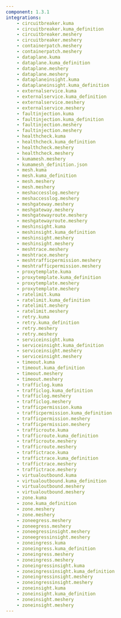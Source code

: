 ```yaml
---
component: 1.3.1
integrations:
    - circuitbreaker.kuma
    - circuitbreaker.kuma_definition
    - circuitbreaker.meshery
    - circuitbreaker.meshery
    - containerpatch.meshery
    - containerpatch.meshery
    - dataplane.kuma
    - dataplane.kuma_definition
    - dataplane.meshery
    - dataplane.meshery
    - dataplaneinsight.kuma
    - dataplaneinsight.kuma_definition
    - externalservice.kuma
    - externalservice.kuma_definition
    - externalservice.meshery
    - externalservice.meshery
    - faultinjection.kuma
    - faultinjection.kuma_definition
    - faultinjection.meshery
    - faultinjection.meshery
    - healthcheck.kuma
    - healthcheck.kuma_definition
    - healthcheck.meshery
    - healthcheck.meshery
    - kumamesh.meshery
    - kumamesh_definition.json
    - mesh.kuma
    - mesh.kuma_definition
    - mesh.meshery
    - mesh.meshery
    - meshaccesslog.meshery
    - meshaccesslog.meshery
    - meshgateway.meshery
    - meshgateway.meshery
    - meshgatewayroute.meshery
    - meshgatewayroute.meshery
    - meshinsight.kuma
    - meshinsight.kuma_definition
    - meshinsight.meshery
    - meshinsight.meshery
    - meshtrace.meshery
    - meshtrace.meshery
    - meshtrafficpermission.meshery
    - meshtrafficpermission.meshery
    - proxytemplate.kuma
    - proxytemplate.kuma_definition
    - proxytemplate.meshery
    - proxytemplate.meshery
    - ratelimit.kuma
    - ratelimit.kuma_definition
    - ratelimit.meshery
    - ratelimit.meshery
    - retry.kuma
    - retry.kuma_definition
    - retry.meshery
    - retry.meshery
    - serviceinsight.kuma
    - serviceinsight.kuma_definition
    - serviceinsight.meshery
    - serviceinsight.meshery
    - timeout.kuma
    - timeout.kuma_definition
    - timeout.meshery
    - timeout.meshery
    - trafficlog.kuma
    - trafficlog.kuma_definition
    - trafficlog.meshery
    - trafficlog.meshery
    - trafficpermission.kuma
    - trafficpermission.kuma_definition
    - trafficpermission.meshery
    - trafficpermission.meshery
    - trafficroute.kuma
    - trafficroute.kuma_definition
    - trafficroute.meshery
    - trafficroute.meshery
    - traffictrace.kuma
    - traffictrace.kuma_definition
    - traffictrace.meshery
    - traffictrace.meshery
    - virtualoutbound.kuma
    - virtualoutbound.kuma_definition
    - virtualoutbound.meshery
    - virtualoutbound.meshery
    - zone.kuma
    - zone.kuma_definition
    - zone.meshery
    - zone.meshery
    - zoneegress.meshery
    - zoneegress.meshery
    - zoneegressinsight.meshery
    - zoneegressinsight.meshery
    - zoneingress.kuma
    - zoneingress.kuma_definition
    - zoneingress.meshery
    - zoneingress.meshery
    - zoneingressinsight.kuma
    - zoneingressinsight.kuma_definition
    - zoneingressinsight.meshery
    - zoneingressinsight.meshery
    - zoneinsight.kuma
    - zoneinsight.kuma_definition
    - zoneinsight.meshery
    - zoneinsight.meshery
---
```

